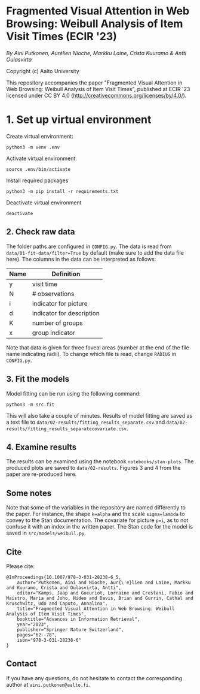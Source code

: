 # Fragmented Visual Attention in Web Browsing: Weibull Analysis of Item Visit Times (ECIR '23)

*By Aini Putkonen, Aurélien Nioche, Markku Laine, Crista Kuuramo & Antti Oulasvirta*

Copyright (c) Aalto University

This repository accompanies the paper "Fragmented Visual Attention in Web Browsing: Weibull Analysis of Item Visit Times", published at ECIR '23 licensed under CC BY 4.0 (http://creativecommons.org/licenses/by/4.0/). 

# 1. Set up virtual environment

Create virtual environment:

    python3 -m venv .env

Activate virtual environment:

    source .env/bin/activate

Install required packages

    python3 -m pip install -r requirements.txt

Deactivate virtual environment

    deactivate

## 2. Check raw data

The folder paths are configured in ```CONFIG.py```. The data is read from ```data/01-fit-data/filter=True``` by default (make sure to add the data file here). The columns in the data can be interpreted as follows:

| Name | Definition                |
|------|---------------------------|
| y    | visit time                |
| N    | # observations            |
| i    | indicator for picture     |
| d    | indicator for description |
| K    | number of groups          |
| x    | group indicator           | 

Note that data is given for three foveal areas (number at the end of the file name indicating radii). To change which file is read, change ```RADIUS``` in ```CONFIG.py```.

## 3. Fit the models

Model fitting can be run using the following command:

    python3 -m src.fit

This will also take a couple of minutes. Results of model fitting are saved as a text file to ```data/02-results/fitting_results_separate.csv``` and ```data/02-results/fitting_results_separatecovariate.csv```.

## 4. Examine results

The results can be examined using the notebook ```notebooks/stan-plots```. The produced plots are saved to ```data/02-results```. Figures 3 and 4 from the paper are re-produced here. 

## Some notes

Note that some of the variables in the repository are named differently to the paper. For instance, the shape ```k=alpha``` and the scale ```sigma=lambda``` to convey to the Stan documentation. The covariate for picture ```p=i```, as to not confuse it with an index in the written paper. The Stan code for the model is saved in ```src/models/weibull.py```. 

## Cite

Please cite:

    @InProceedings{10.1007/978-3-031-28238-6_5,
        author="Putkonen, Aini and Nioche, Aur{\'e}lien and Laine, Markku and Kuuramo, Crista and Oulasvirta, Antti",
        editor="Kamps, Jaap and Goeuriot, Lorraine and Crestani, Fabio and Maistro, Maria and Joho, Hideo and Davis, Brian and Gurrin, Cathal and Kruschwitz, Udo and Caputo, Annalina",
        title="Fragmented Visual Attention in Web Browsing: Weibull Analysis of Item Visit Times",
        booktitle="Advances in Information Retrieval",
        year="2023",
        publisher="Springer Nature Switzerland",
        pages="62--78",
        isbn="978-3-031-28238-6"
    }

## Contact

If you have any questions, do not hesitate to contact the corresponding author at ```aini.putkonen@aalto.fi```.
